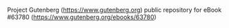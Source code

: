 Project Gutenberg (https://www.gutenberg.org) public repository for eBook #63780 (https://www.gutenberg.org/ebooks/63780)
